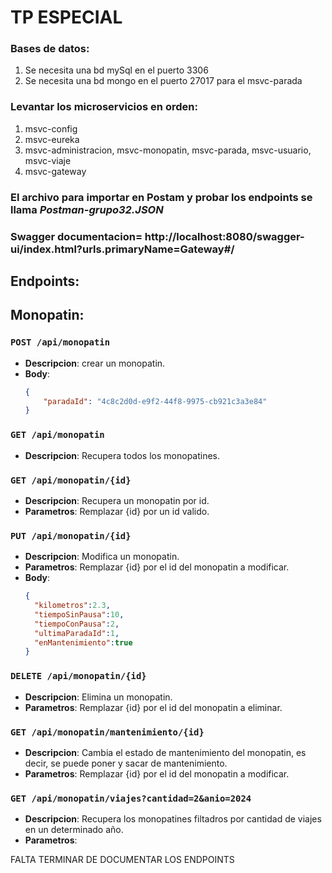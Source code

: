 # TP ESPECIAL

### Bases de datos:
1. Se necesita una bd mySql en el puerto 3306
2. Se necesita una bd mongo en el puerto 27017 para el msvc-parada 

### Levantar los microservicios en orden:
1. msvc-config
2. msvc-eureka
3. msvc-administracion, msvc-monopatin, msvc-parada, msvc-usuario, msvc-viaje
4. msvc-gateway

### El archivo para importar en Postam y probar los endpoints se llama _Postman-grupo32.JSON_

### Swagger documentacion= http://localhost:8080/swagger-ui/index.html?urls.primaryName=Gateway#/

## Endpoints:

## Monopatin:

### `POST /api/monopatin`
- **Descripcion**: crear un monopatin.
- **Body**:
    ```json
    {
        "paradaId": "4c8c2d0d-e9f2-44f8-9975-cb921c3a3e84"
    }
    ```

### `GET /api/monopatin`
- **Descripcion**: Recupera todos los monopatines.

### `GET /api/monopatin/{id}`
- **Descripcion**: Recupera un monopatin por id.
- **Parametros**: Remplazar {id} por un id valido.

### `PUT /api/monopatin/{id}`
- **Descripcion**: Modifica un monopatin.
- **Parametros**: Remplazar {id} por el id del monopatin a modificar.
- **Body**:
    ```json
    {
      "kilometros":2.3,
      "tiempoSinPausa":10,
      "tiempoConPausa":2,
      "ultimaParadaId":1,
      "enMantenimiento":true
    }
    ```

### `DELETE /api/monopatin/{id}`
- **Descripcion**: Elimina un monopatin.
- **Parametros**: Remplazar {id} por el id del monopatin a eliminar.

### `GET /api/monopatin/mantenimiento/{id}`
- **Descripcion**: Cambia el estado de mantenimiento del monopatin, es decir, se puede poner y sacar de mantenimiento.
- **Parametros**: Remplazar {id} por el id del monopatin a modificar.

### `GET /api/monopatin/viajes?cantidad=2&anio=2024`
- **Descripcion**: Recupera los monopatines filtadros por cantidad de viajes en un determinado año.
- **Parametros**: 

FALTA TERMINAR DE DOCUMENTAR LOS ENDPOINTS